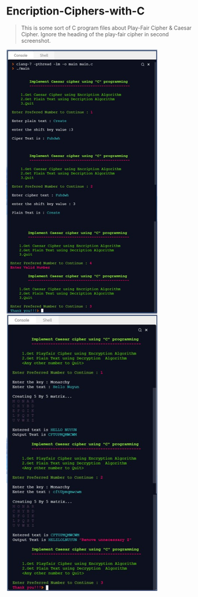 Encription-Ciphers-with-C
=

>This is some sort of C program files about Play-Fair Cipher &amp; Caesar Cipher.
Ignore the heading of the play-fair cipher in second screenshot.

<img align="center" alt="Coding" width="400" label= "Caesar Cipher" src="https://github.com/Nuyun-Kalamullage/Encription-Ciphers-with-C/blob/main/c1.jpg">
<img align="center" alt="Coding" width="400" label= "Play-Fair Cipher" src="https://github.com/Nuyun-Kalamullage/Encription-Ciphers-with-C/blob/main/c2.jpg">


